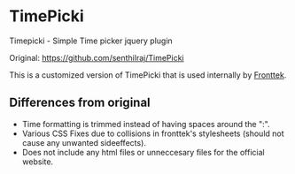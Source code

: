 # TimePicki
Timepicki - Simple Time picker jquery plugin

Original: https://github.com/senthilraj/TimePicki


This is a customized version of TimePicki that is used internally by [Fronttek](http://fronttek.no).


## Differences from original

- Time formatting is trimmed instead of having spaces around the ":".
- Various CSS Fixes due to collisions in fronttek's stylesheets (should not cause any unwanted sideeffects).
- Does not include any html files or unneccesary files for the official website.